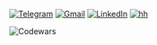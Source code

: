 [![Telegram](https://img.shields.io/badge/Telegram-2CA5E0?style=for-the-badge)](https://t.me/kvrdv)
[![Gmail](https://img.shields.io/badge/Gmail-D14836?style=for-the-badge)](mailto:s.kovardaev@gmail.com)
[![LinkedIn](https://img.shields.io/badge/LinkedIn-0077B5?style=for-the-badge&logo=linkedin&logoColor=white)](https://www.linkedin.com/in/s-kovardaev/)
[![hh](https://img.shields.io/badge/hh-e1011c?style=for-the-badge&logo=linkedin&logoColor=white)](https://hh.ru/applicant/resumes/view?resume=437df4cfff0e9a972f0039ed1f69346d574f74)

![Codewars](https://www.codewars.com/users/kvrdv/badges/large)
